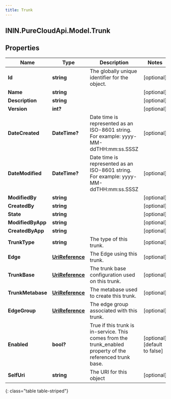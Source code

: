 ```yaml
---
title: Trunk
---
```

## ININ.PureCloudApi.Model.Trunk

## Properties

|Name | Type | Description | Notes|
|------------ | ------------- | ------------- | -------------|
| **Id** | **string** | The globally unique identifier for the object. | [optional] |
| **Name** | **string** |  | [optional] |
| **Description** | **string** |  | [optional] |
| **Version** | **int?** |  | [optional] |
| **DateCreated** | **DateTime?** | Date time is represented as an ISO-8601 string. For example: yyyy-MM-ddTHH:mm:ss.SSSZ | [optional] |
| **DateModified** | **DateTime?** | Date time is represented as an ISO-8601 string. For example: yyyy-MM-ddTHH:mm:ss.SSSZ | [optional] |
| **ModifiedBy** | **string** |  | [optional] |
| **CreatedBy** | **string** |  | [optional] |
| **State** | **string** |  | [optional] |
| **ModifiedByApp** | **string** |  | [optional] |
| **CreatedByApp** | **string** |  | [optional] |
| **TrunkType** | **string** | The type of this trunk. | [optional] |
| **Edge** | [**UriReference**](UriReference.html) | The Edge using this trunk. | [optional] |
| **TrunkBase** | [**UriReference**](UriReference.html) | The trunk base configuration used on this trunk. | [optional] |
| **TrunkMetabase** | [**UriReference**](UriReference.html) | The metabase used to create this trunk. | [optional] |
| **EdgeGroup** | [**UriReference**](UriReference.html) | The edge group associated with this trunk. | [optional] |
| **Enabled** | **bool?** | True if this trunk is in-service.  This comes from the trunk_enabled property of the referenced trunk base. | [optional] [default to false]|
| **SelfUri** | **string** | The URI for this object | [optional] |
{: class="table table-striped"}


